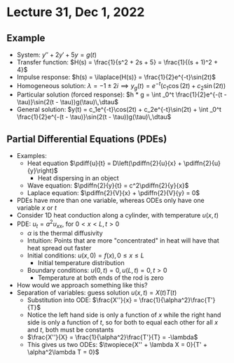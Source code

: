 # Lecture 31, Dec 1, 2022

## Example

* System: $y'' + 2y' + 5y = g(t)$
* Transfer function: $H(s) = \frac{1}{s^2 + 2s + 5} = \frac{1}{(s + 1)^2 + 4}$
* Impulse response: $h(s) = \ilaplace{H(s)} = \frac{1}{2}e^{-t}\sin(2t)$
* Homogeneous solution: $\lambda = -1 \pm 2i \implies y_g(t) = e^{-t}(c_1\cos(2t) + c_2\sin(2t))$
* Particular solution (forced response): $h * g = \int _0^t \frac{1}{2}e^{-(t - \tau)}\sin(2(t - \tau))g(\tau)\,\dtau$
* General solution: $y(t) = c_1e^{-t}\cos(2t) + c_2e^{-t}\sin(2t) + \int _0^t \frac{1}{2}e^{-(t - \tau)}\sin(2(t - \tau))g(\tau)\,\dtau$

## Partial Differential Equations (PDEs)

* Examples:
	* Heat equation $\pdiff{u}{t} = D\left(\pdiffn{2}{u}{x} + \pdiffn{2}{u}{y}\right)$
		* Heat dispersing in an object
	* Wave equation: $\pdiffn{2}{y}{t} = c^2\pdiffn{2}{y}{x}$
	* Laplace equation: $\pdiffn{2}{V}{x} + \pdiffn{2}{V}{y} = 0$
* PDEs have more than one variable, whereas ODEs only have one variable $x$ or $t$
* Consider 1D heat conduction along a cylinder, with temperature $u(x, t)$
* PDE: $u_t = a^2u_{xx}$, for $0 < x < L, t > 0$
	* $\alpha$ is the thermal diffusivity
	* Intuition: Points that are more "concentrated" in heat will have that heat spread out faster
	* Initial conditions: $u(x, 0) = f(x), 0 \leq x \leq L$
		* Initial temperature distribution
	* Boundary conditions: $u(0, t) = 0, u(L, t) = 0, t > 0$
		* Temperature at both ends of the rod is zero
* How would we approach something like this?
* Separation of variables: guess solution $u(x, t) = X(t)T(t)$
	* Substitution into ODE: $\frac{X''}{x} = \frac{1}{\alpha^2}\frac{T'}{T}$
	* Notice the left hand side is only a function of $x$ while the right hand side is only a function of $t$, so for both to equal each other for all $x$ and $t$, both must be constants
	* $\frac{X''}{X} = \frac{1}{\alpha^2}\frac{T'}{T} = -\lambda$
	* This gives us two ODEs: $\twopiece{X'' + \lambda X = 0}{T' + \alpha^2\lambda T = 0}$

